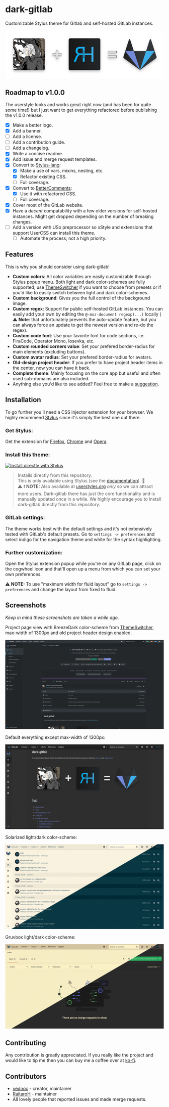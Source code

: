 # dark-gitlab
Customizable Stylus theme for Gitlab and self-hosted GitLab instances.

<p align="center">
  <img alt="banner" src="./images/banner.png" width="600">
</p>

## Roadmap to v1.0.0
The userstyle looks and works great right now (and has been for quite some time!) but I just want to get everything refactored before publishing the v1.0.0 release.

- [x] Make a better logo.
- [x] Add a banner.
- [ ] Add a license.
- [ ] Add a contribution guide.
- [ ] Add a changelog.
- [x] Write a concise readme.
- [x] Add issue and merge request templates.
- [x] Convert to [Stylus-lang](http://stylus-lang.com):
  - [x] Make a use of vars, mixins, nesting, etc.
  - [x] Refactor existing CSS.
  - [ ] Full coverage.
- [x] Convert to [BetterComments](https://github.com/aaron-bond/better-comments):
  - [x] Use it with refactored CSS.
  - [ ] Full coverage.
- [x] Cover most of the GitLab website.
- [x] Have a _decent_ compatability with a few older versions for self-hosted instances. Might get dropped depending on the number of breaking changes.
- [ ] Add a version with USo preprocessor so xStyle and extensions that support UserCSS can install this theme.
  - [ ] Automate the process; not a high priority.

## Features
This is why you should consider using dark-gitlab!

- **Custom colors**: All color variables are easily customizable through Stylus popup menu. Both light and dark color-schemes are fully supported; use [ThemeSwitcher](https://gitlab.com/vednoc/theme_switcher) if you want to choose from presets or if you'd like to easily switch between light and dark color-schemes.
- **Custom background**: Gives you the full control of the background image.
- **Custom regex**: Support for public self-hosted GitLab instances. You can easily add your own by editing the `@-moz-document regexp(...)` locally ( :warning: **Note**: that unfortunately prevents the auto-update feature, but you can always force an update to get the newest version and re-do the regex).
- **Custom code font**: Use your favorite font for code sections, i.e. FiraCode, Operator Mono, Iosevka, etc.
- **Custom rounded corners value**: Set your prefered border-radius for main elements (excluding buttons).
- **Custom avatar radius**: Set your prefered border-radius for avatars.
- **Old-design project header**: If you prefer to have project header items in the center, now you can have it back.
- **Complete theme**: Mainly focusing on the core app but useful and often used sub-domains are also included.
- Anything else you'd like to see added? Feel free to make a [suggestion][new].

[new]: https://gitlab.com/vednoc/dark-gitlab/issues/new

## Installation
To go further you'll need a CSS injector extension for your browser. We highly recommend [Stylus](https://github.com/openstyles/stylus) since it's simply the best one out there.

### Get Stylus:
Get the extension for [Firefox][amo], [Chrome][cws] and [Opera][aoe].

[amo]: https://addons.mozilla.org/en-US/firefox/addon/styl-us/
[cws]: https://chrome.google.com/webstore/detail/stylus/clngdbkpkpeebahjckkjfobafhncgmne
[aoe]: https://addons.opera.com/en-gb/extensions/details/stylus/

### Install this theme:
[![Install directly with Stylus][badge]][style]

> Installs directly from this repository.  
> This is only available using Stylus (see the [documentation](https://github.com/openstyles/stylus/wiki/Usercss)). :tada:  
> :warning: :exclamation: **NOTE:** Also available at [userstyles.org](https://userstyles.org/styles/164877) _only_ so we can attract more users. Dark-gitlab there has just the core functionality and is manually updated once in a while. We highly encourage you to install dark-gitlab directly from this repository.

[badge]: https://img.shields.io/badge/Install%20directly%20with-Stylus-116b59.svg?longCache=true&style=for-the-badge
[style]: https://gitlab.com/vednoc/dark-gitlab/raw/master/gitlab.user.styl

### GitLab settings:
The theme works best with the default settings and it's not extensively tested with GitLab's default presets. Go to `settings -> preferences` and select indigo for the navigation theme and white for the syntax highlighting.

### Further customization:
Open the Stylus extension popup while you're on any GitLab page, click on the cogwheel icon and that'll open up a menu from which you can set your own preferences.

:warning: **NOTE:** To use "maximum width for fluid layout" go to `settings -> preferences` and change the layout from fixed to fluid.

## Screenshots
*Keep in mind these screenshots are taken a while ago.*

Project page view with BreezeDark color-scheme from [ThemeSwitcher](https://gitlab.com/vednoc/theme_switcher), max-width of 1300px and old project header design enabled.

![preview](./images/preview.png)

Default everything except max-width of 1300px:

![default](./images/Default.png)

Solarized light/dark color-scheme:

![Solarized](./images/Solarized.png)

Gruvbox light/dark color-scheme:

![Gruvbox](./images/Gruvbox.png)

## Contributing
Any contribution is greatly appreciated. If you really like the project and would like to tip me then you can buy me a coffee over at [ko-fi](https://ko-fi.com/vednoc).

## Contributors
- [vednoc](https://gitlab.com/vednoc) - creator, maintainer
- [RaitaroH](https://gitlab.com/RaitaroH) - maintainer
- All lovely people that reported issues and made merge requests.
